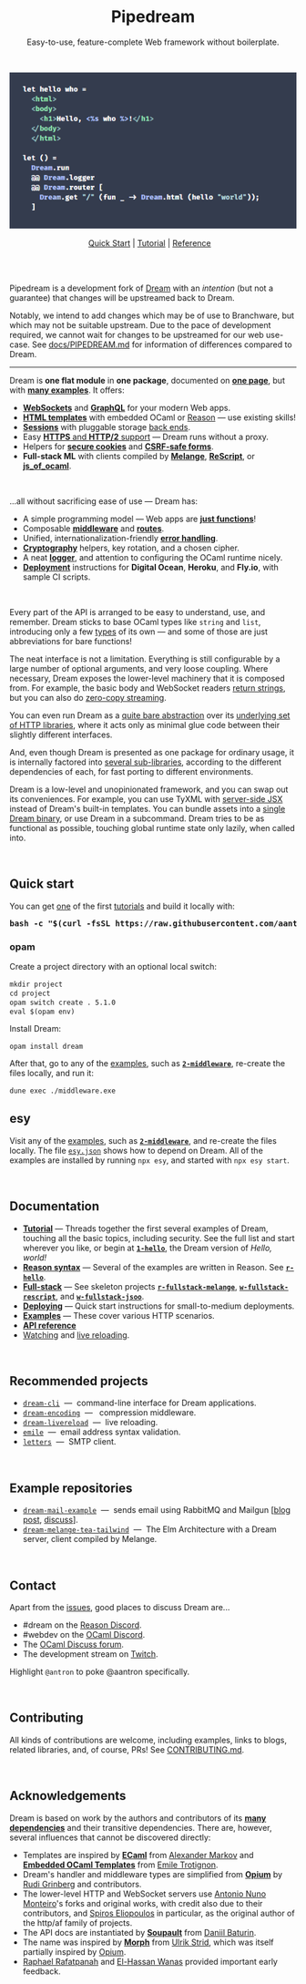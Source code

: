 <h1 align="center">Pipedream</h1>

<p align="center">
Easy-to-use, feature-complete Web framework without boilerplate.
</p>

<br>

<p align="center">
<img
  src="https://raw.githubusercontent.com/aantron/dream/master/docs/asset/sample.png"
  alt="Source code of minimal app using the Dream Web framework for OCaml">
</p>

<p align="center">
  <a href="#quick-start">Quick Start</a> |
  <a href="https://github.com/aantron/dream/tree/master/example#readme">
    Tutorial</a> |
  <a href="https://aantron.github.io/dream/">Reference</a>
  &nbsp;&nbsp;
</p>

<br>
<br>

Pipedream is a development fork of [Dream](https://github.com/aantron/dream) with an 
_intention_ (but not a guarantee) that changes will be upstreamed back to Dream.

Notably, we intend to add changes which may be of use to Branchware, but which may not
be suitable upstream. Due to the pace of development required, we cannot wait for changes
to be upstreamed for our web use-case. See [docs/PIPEDREAM.md](docs/PIPEDREAM.md) for
information of differences compared to Dream.

<hr>

Dream is **one flat module** in **one package**, documented on
[**one page**][api-main], but with [**many examples**][tutorial]. It offers:

- [**WebSockets**][websocket] and [**GraphQL**][graphql] for your modern Web
  apps.
- [**HTML templates**][templates] with embedded OCaml or
  [Reason][reason-templates] &mdash; use existing skills!
- [**Sessions**][sessions] with pluggable storage [back ends][back-ends].
- Easy [**HTTPS** and **HTTP/2** support][https] &mdash; Dream runs without a
  proxy.
- Helpers for [**secure cookies**][cookies] and
  [**CSRF-safe forms**][forms].
- **Full-stack ML** with clients compiled by [**Melange**][melange],
  [**ReScript**][rescript], or [**js_of_ocaml**][jsoo].

<br>

...all without sacrificing ease of use &mdash; Dream has:

- A simple programming model &mdash; Web apps are [**just functions**][handler]!
- Composable [**middleware**][middleware] and [**routes**][routing].
- Unified, internationalization-friendly [**error handling**][errors].
- [**Cryptography**][crypto] helpers, key rotation, and a chosen cipher.
- A neat [**logger**][logging], and attention to configuring the OCaml runtime
  nicely.
- [**Deployment**][deploy] instructions for **Digital Ocean**, **Heroku**, and
  **Fly.io**, with sample CI scripts.

<br>

Every part of the API is arranged to be easy to understand, use, and remember.
Dream sticks to base OCaml types like `string` and `list`, introducing only a
few [types][types] of its own &mdash; and some of those are just abbreviations
for bare functions!

The neat interface is not a limitation. Everything is still configurable by a
large number of optional arguments, and very loose coupling. Where necessary,
Dream exposes the lower-level machinery that it is composed from. For example,
the basic body and WebSocket readers [return strings][basic-read], but you can
also do [zero-copy streaming][streaming].

You can even run Dream as a [quite bare abstraction][raw] over its [underlying
set of HTTP libraries][vendor], where it acts only as minimal glue code between
their slightly different interfaces.

And, even though Dream is presented as one package for ordinary usage, it is
internally factored into [several sub-libraries][libs], according to the
different dependencies of each, for fast porting to different environments.

Dream is a low-level and unopinionated framework, and you can swap out its
conveniences. For example, you can use TyXML with [server-side JSX][jsx]
instead of Dream's built-in templates. You can bundle assets into a [single
Dream binary][one-binary], or use Dream in a subcommand. Dream tries to be as
functional as possible, touching global runtime state only lazily, when called
into.

[https]: https://github.com/aantron/dream/tree/master/example/l-https#folders-and-files
[websocket]: https://github.com/aantron/dream/tree/master/example/k-websocket#folders-and-files
[graphql]: https://github.com/aantron/dream/tree/master/example/w-graphql-subscription#folders-and-files
[templates]: https://github.com/aantron/dream/tree/master/example/7-template#folders-and-files
[reason-templates]: https://github.com/aantron/dream/tree/master/example/r-template#folders-and-files
[middleware]: https://github.com/aantron/dream/tree/master/example/2-middleware#folders-and-files
[handler]: https://aantron.github.io/dream/#type-handler
[routing]: https://github.com/aantron/dream/tree/master/example/3-router#folders-and-files
[cookies]: https://aantron.github.io/dream/#cookies
[forms]: https://aantron.github.io/dream/#forms
[sessions]: https://github.com/aantron/dream/tree/master/example/b-session#folders-and-files
[back-ends]: https://aantron.github.io/dream/#back-ends
[errors]: https://github.com/aantron/dream/tree/master/example/9-error#folders-and-files
[crypto]: https://aantron.github.io/dream/#cryptography
[logging]: https://github.com/aantron/dream/tree/master/example/2-middleware#folders-and-files
[melange]: https://github.com/aantron/dream/tree/master/example/r-fullstack-melange#folders-and-files
[rescript]: https://github.com/aantron/dream/tree/master/example/w-fullstack-rescript#folders-and-files
[jsoo]: https://github.com/aantron/dream/tree/master/example/w-fullstack-jsoo#folders-and-files
[types]: https://aantron.github.io/dream/#types
[basic-read]: https://aantron.github.io/dream/#val-body
[streaming]: https://aantron.github.io/dream/#streaming
[raw]: https://aantron.github.io/dream/#builtin
[alpn]: https://en.wikipedia.org/wiki/Application-Layer_Protocol_Negotiation
[libs]: https://github.com/aantron/dream/tree/master/src
[deploy]: https://github.com/aantron/dream/tree/master/example#deploying
[jsx]: https://github.com/aantron/dream/tree/master/example/r-tyxml#folders-and-files
[one-binary]: https://github.com/aantron/dream/tree/master/example/w-one-binary#folders-and-files

<br>

## Quick start

You can get
[one](https://github.com/aantron/dream/tree/master/example/2-middleware#folders-and-files)
of the first [tutorials][tutorial] and build it locally with:

<pre><b>bash -c "$(curl -fsSL https://raw.githubusercontent.com/aantron/dream/master/example/quickstart.sh)"</b></pre>

### opam

Create a project directory with an optional local switch:

```
mkdir project
cd project
opam switch create . 5.1.0
eval $(opam env)
```

Install Dream:

```
opam install dream
```

After that, go to any of the [examples][tutorial], such as
[**`2-middleware`**][2-middleware], re-create the files locally, and run it:

```
dune exec ./middleware.exe
```

[esy-example]: https://github.com/aantron/dream/tree/master/example/w-esy#folders-and-files
[quickstart.sh]: https://github.com/aantron/dream/blob/master/example/quickstart.sh
[esy]: https://esy.sh/
[2-middleware]: https://github.com/aantron/dream/tree/master/example/2-middleware#folders-and-files

## esy

Visit any of the [examples][tutorial], such as
[**`2-middleware`**][2-middleware], and re-create the files locally. The file
[`esy.json`](https://github.com/aantron/dream/blob/master/example/2-middleware/esy.json)
shows how to depend on Dream. All of the examples are installed by running `npx
esy`, and started with `npx esy start`.

<br>

## Documentation

- [**Tutorial**][tutorial] &mdash; Threads together the first several examples
  of Dream, touching all the basic topics, including security. See the full list
  and start wherever you like, or begin at [**`1-hello`**][1-hello], the Dream
  version of *Hello, world!*
- [**Reason syntax**][reason-examples] &mdash; Several of the examples are
  written in Reason. See [**`r-hello`**][r-hello].
- [**Full-stack**][fullstack] &mdash; See skeleton projects
  [**`r-fullstack-melange`**][melange], [**`w-fullstack-rescript`**][rescript],
  and [**`w-fullstack-jsoo`**][jsoo].
- [**Deploying**][deploying] &mdash; Quick start instructions for
  small-to-medium deployments.
- [**Examples**][examples] &mdash; These cover various HTTP scenarios.
- [**API reference**][api-main]
- [Watching][watch] and [live reloading][reload].

[tutorial]: https://github.com/aantron/dream/tree/master/example#readme
[examples]: https://github.com/aantron/dream/tree/master/example#examples
[1-hello]: https://github.com/aantron/dream/tree/master/example/1-hello#folders-and-files
[r-hello]: https://github.com/aantron/dream/tree/master/example/r-hello#folders-and-files
[reason-examples]: https://github.com/aantron/dream/tree/master/example#reason
[deploying]: https://github.com/aantron/dream/tree/master/example#deploying
[api-main]: https://aantron.github.io/dream/#types
[fullstack]: https://github.com/aantron/dream/tree/master/example#full-stack
[watch]: https://github.com/aantron/dream/tree/master/example/w-watch#folders-and-files
[reload]: https://github.com/aantron/dream/tree/master/example/w-live-reload#folders-and-files

<br>

## Recommended projects

- [`dream-cli`](https://github.com/tmattio/dream-cli) &nbsp;&mdash;&nbsp;
  command-line interface for Dream applications.
- [`dream-encoding`](https://github.com/tmattio/dream-encoding) &nbsp;&mdash;
  &nbsp; compression middleware.
- [`dream-livereload`](https://github.com/tmattio/dream-livereload)
  &nbsp;&mdash;&nbsp; live reloading.
- [`emile`](https://github.com/dinosaure/emile) &nbsp;&mdash;&nbsp; email
  address syntax validation.
- [`letters`](https://github.com/oxidizing/letters) &nbsp;&mdash;&nbsp; SMTP
  client.

<br>

## Example repositories

- [`dream-mail-example`](https://github.com/jsthomas/dream-email-example)
  &nbsp;&mdash;&nbsp; sends email using RabbitMQ and Mailgun
  [[blog post](https://jsthomas.github.io/ocaml-email.html),
  [discuss](https://discuss.ocaml.org/t/how-to-send-email-from-dream/8201)].
- [`dream-melange-tea-tailwind`](https://github.com/tcoopman/dream-melange-tea-tailwind)
  &nbsp;&mdash;&nbsp; The Elm Architecture with a Dream server, client compiled
  by Melange.

<br>

## Contact

Apart from the [issues](https://github.com/aantron/dream/issues), good places
to discuss Dream are...

- #dream on the [Reason Discord](https://discord.gg/2JTYRq2rYh).
- #webdev on the [OCaml Discord](https://discord.gg/sx45hPkkWV).
- The [OCaml Discuss forum](https://discuss.ocaml.org/).
- The development stream on [Twitch](https://www.twitch.tv/antron_ML).

Highlight `@antron` to poke @aantron specifically.

<br>

## Contributing

All kinds of contributions are welcome, including examples, links to blogs,
related libraries, and, of course, PRs! See [CONTRIBUTING.md][contributing.md].

[contributing.md]: https://github.com/aantron/dream/blob/master/docs/CONTRIBUTING.md

<br>

## Acknowledgements

Dream is based on work by the authors and contributors of its [**many
dependencies**][opamfile] and their transitive dependencies. There are, however,
several influences that cannot be discovered directly:

- Templates are inspired by [**ECaml**][ecaml] from [Alexander Markov][komar]
  and [**Embedded OCaml Templates**][eot] from [Emile Trotignon][trotignon].
- Dream's handler and middleware types are simplified from [**Opium**][opium] by
  [Rudi Grinberg][rgrinberg] and contributors.
- The lower-level HTTP and WebSocket servers use
  [Antonio Nuno Monteiro][anmonteiro]'s forks and original works, with credit
  also due to their contributors, and [Spiros Eliopoulos][seliopou] in
  particular, as the original author of the http/af family of projects.
- The API docs are instantiated by [**Soupault**][soupault] from
  [Daniil Baturin][dmbaturin].
- The name was inspired by [**Morph**][morph] from [Ulrik Strid][ulrikstrid],
  which was itself partially inspired by [Opium][opium].
- [Raphael Rafatpanah][persianturtle] and [El-Hassan Wanas][foocraft] provided
  important early feedback.

[ecaml]: http://komar.in/en/code/ecaml
[komar]: https://github.com/apsheronets
[eot]: https://github.com/EmileTrotignon/embedded_ocaml_templates
[trotignon]: https://github.com/EmileTrotignon
[opamfile]: https://github.com/aantron/dream/blob/master/dream.opam
[opium]: https://github.com/rgrinberg/opium
[vendor]: https://github.com/aantron/dream/tree/master/src/vendor
[rgrinberg]: https://github.com/rgrinberg
[anmonteiro]: https://github.com/anmonteiro
[soupault]: https://github.com/dmbaturin/soupault
[dmbaturin]: https://github.com/dmbaturin
[morph]: https://github.com/reason-native-web/morph
[ulrikstrid]: https://github.com/ulrikstrid
[seliopou]: https://github.com/seliopou
[persianturtle]: https://github.com/persianturtle
[foocraft]: https://github.com/foocraft
